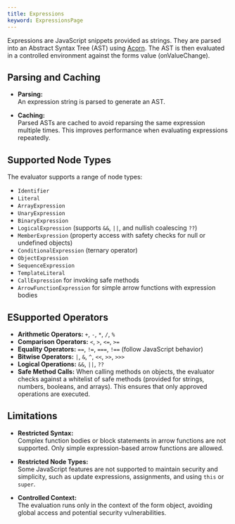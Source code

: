 ```yaml
---
title: Expressions
keyword: ExpressionsPage
---
```


Expressions are JavaScript snippets provided as strings. They are parsed into an Abstract Syntax Tree (AST) using [Acorn](https://www.npmjs.com/package/acorn). The AST is then evaluated in a controlled environment against the forms value (onValueChange).

## Parsing and Caching

- **Parsing:**  
  An expression string is parsed to generate an AST.

- **Caching:**  
  Parsed ASTs are cached to avoid reparsing the same expression multiple times. This improves performance when evaluating expressions repeatedly.

## Supported Node Types

The evaluator supports a range of node types:

- `Identifier`
- `Literal`
- `ArrayExpression`
- `UnaryExpression`
- `BinaryExpression`
- `LogicalExpression` (supports `&&`, `||`, and nullish coalescing `??`)
- `MemberExpression` (property access with safety checks for null or undefined objects)
- `ConditionalExpression` (ternary operator)
- `ObjectExpression`
- `SequenceExpression`
- `TemplateLiteral`
- `CallExpression` for invoking safe methods
- `ArrowFunctionExpression` for simple arrow functions with expression bodies

## ESupported Operators
- **Arithmetic Operators:** `+`, `-`, `*`, `/`, `%`
- **Comparison Operators:** `<`, `>`, `<=`, `>=`
- **Equality Operators:** `==`, `!=`, `===`, `!==` (follow JavaScript behavior)
- **Bitwise Operators:** `|`, `&`, `^`, `<<`, `>>`, `>>>`
- **Logical Operations:** `&&`, `||`, `??`
- **Safe Method Calls:** When calling methods on objects, the evaluator checks against a whitelist of safe methods (provided for strings, numbers, booleans, and arrays). This ensures that only approved operations are executed.

## Limitations

- **Restricted Syntax:**  
  Complex function bodies or block statements in arrow functions are not supported. Only simple expression-based arrow functions are allowed.

- **Restricted Node Types:**  
  Some JavaScript features are not supported to maintain security and simplicity, such as update expressions, assignments, and using `this` or `super`.

- **Controlled Context:**  
  The evaluation runs only in the context of the form object, avoiding global access and potential security vulnerabilities.
